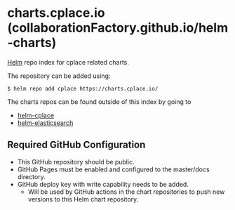# charts.cplace.io (collaborationFactory.github.io/helm-charts)
[Helm](https://helm.sh) repo index for cplace related charts.

The repository can be added using:
```console
$ helm repo add cplace https://charts.cplace.io/
```

The charts repos can be found outside of this index by going to
* [helm-cplace](https://github.com/collaborationFactory/helm-cplace)
* [helm-elasticsearch](https://github.com/collaborationFactory/helm-elasticsearch)

## Required GitHub Configuration

* This GitHub repository should be public.
* GitHub Pages must be enabled and configured to the master/docs directory.
* GitHub deploy key with write capability needs to be added.
    * Will be used by GitHub actions in the chart repositories to push new versions to this Helm chart repository.